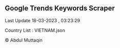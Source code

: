 

## Google Trends Keywords Scraper 
 
Last Update 18-03-2023 , 03:23:29

Country List :
VIETNAM.json



© Abdul Muttaqin 
